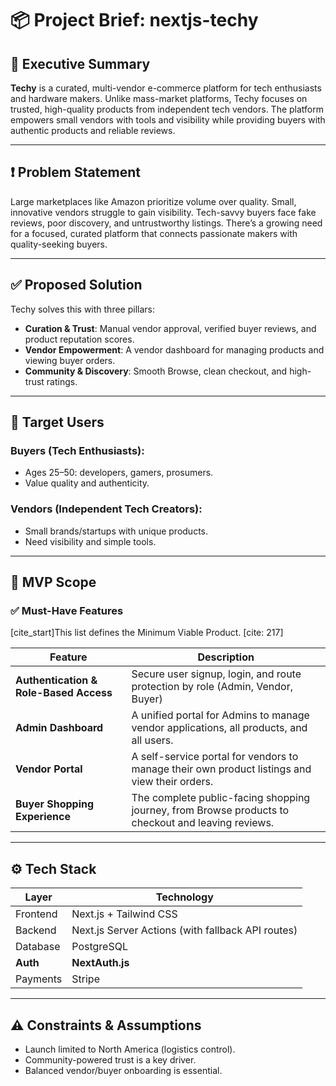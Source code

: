 # 📦 Project Brief: nextjs-techy

## 🧭 Executive Summary

**Techy** is a curated, multi-vendor e-commerce platform for tech enthusiasts and hardware makers. Unlike mass-market platforms, Techy focuses on trusted, high-quality products from independent tech vendors. The platform empowers small vendors with tools and visibility while providing buyers with authentic products and reliable reviews.

---

## ❗ Problem Statement

Large marketplaces like Amazon prioritize volume over quality. Small, innovative vendors struggle to gain visibility. Tech-savvy buyers face fake reviews, poor discovery, and untrustworthy listings. There’s a growing need for a focused, curated platform that connects passionate makers with quality-seeking buyers.

---

## ✅ Proposed Solution

Techy solves this with three pillars:
- **Curation & Trust**: Manual vendor approval, verified buyer reviews, and product reputation scores.
- **Vendor Empowerment**: A vendor dashboard for managing products and viewing buyer orders.
- **Community & Discovery**: Smooth Browse, clean checkout, and high-trust ratings.

---

## 👥 Target Users

### Buyers (Tech Enthusiasts):
- Ages 25–50: developers, gamers, prosumers.
- Value quality and authenticity.

### Vendors (Independent Tech Creators):
- Small brands/startups with unique products.
- Need visibility and simple tools.

---

## 🔧 MVP Scope

### ✅ Must-Have Features

[cite_start]This list defines the Minimum Viable Product. [cite: 217]

| Feature | Description |
|---|---|
| **Authentication & Role-Based Access** | Secure user signup, login, and route protection by role (Admin, Vendor, Buyer) |
| **Admin Dashboard** | A unified portal for Admins to manage vendor applications, all products, and all users. |
| **Vendor Portal** | A self-service portal for vendors to manage their own product listings and view their orders. |
| **Buyer Shopping Experience** | The complete public-facing shopping journey, from Browse products to checkout and leaving reviews. |

---

## ⚙️ Tech Stack

| Layer | Technology |
|---|---|
| Frontend | Next.js + Tailwind CSS |
| Backend | Next.js Server Actions (with fallback API routes) |
| Database | PostgreSQL |
| **Auth** | **NextAuth.js** |
| Payments | Stripe |

---

## ⚠️ Constraints & Assumptions

- Launch limited to North America (logistics control).
- Community-powered trust is a key driver.
- Balanced vendor/buyer onboarding is essential.